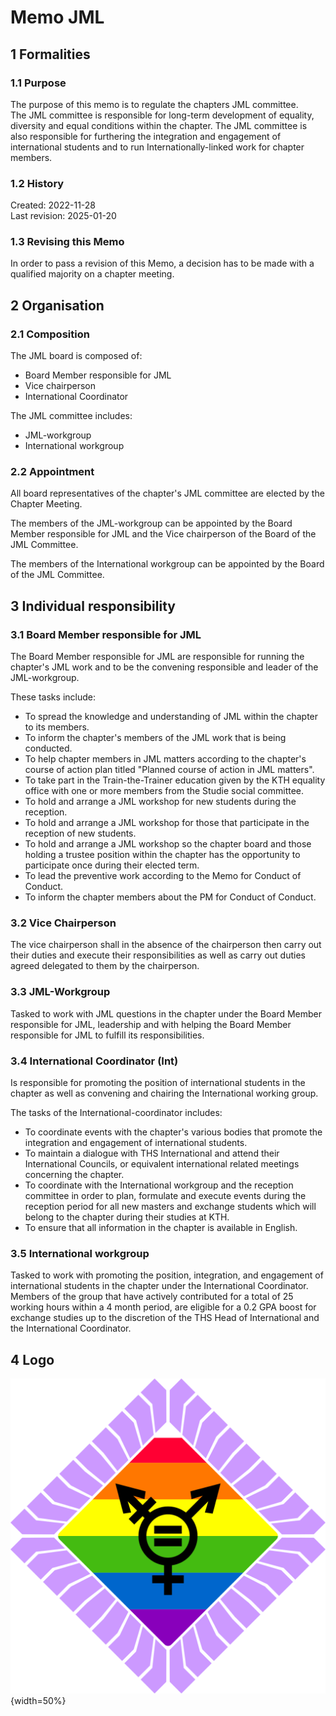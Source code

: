 # Memo JML

## 1 Formalities

### 1.1 Purpose

The purpose of this memo is to regulate the chapters JML committee.  
The JML committee is responsible for long-term development of equality, diversity and equal conditions within the chapter.
The JML committee is also responsible for furthering the integration and engagement of international students and to run Internationally-linked work for chapter members.

### 1.2 History

Created: 2022-11-28  
Last revision: 2025-01-20

### 1.3 Revising this Memo

In order to pass a revision of this Memo, a decision has to be made with a qualified majority on a chapter meeting.

## 2 Organisation

### 2.1 Composition

The JML board is composed of:

- Board Member responsible for JML
- Vice chairperson
- International Coordinator

The JML committee includes:

- JML-workgroup
- International workgroup

### 2.2 Appointment

All board representatives of the chapter's JML committee are elected by the Chapter Meeting.  

The members of the JML-workgroup can be appointed by the Board Member responsible for JML and the Vice chairperson of the Board of the JML Committee.

The members of the International workgroup can be appointed by the Board of the JML Committee.

## 3 Individual responsibility

### 3.1 Board Member responsible for JML

The Board Member responsible for JML are responsible for running the chapter's JML work and to be the convening responsible and leader of the JML-workgroup.  

These tasks include:

- To spread the knowledge and understanding of JML within the chapter to its members.  
- To inform the chapter's members of the JML work that is being conducted.  
- To help chapter members in JML matters according to the chapter's course of action plan titled "Planned course of action in JML matters".  
- To take part in the Train-the-Trainer education given by the KTH equality office with one or more members from the Studie social committee.  
- To hold and arrange a JML workshop for new students during the reception.  
- To hold and arrange a JML workshop for those that participate in the reception of new students.  
- To hold and arrange a JML workshop so the chapter board and those holding a trustee position within the chapter has the opportunity to participate once during their elected term.  
- To lead the preventive work according to the Memo for Conduct of Conduct.
- To inform the chapter members about the PM for Conduct of Conduct.

### 3.2 Vice Chairperson

The vice chairperson shall in the absence of the chairperson then carry out their duties and execute their responsibilities as well as carry out duties agreed delegated to them by the chairperson.

### 3.3 JML-Workgroup

Tasked to work with JML questions in the chapter under the Board Member responsible for JML, leadership and with helping the Board Member responsible for JML to fulfill its responsibilities.

### 3.4 International Coordinator (Int)

Is responsible for promoting the position of international students in the chapter as well as convening and chairing the International working group.

The tasks of the International-coordinator includes:

- To coordinate events with the chapter's various bodies that promote the integration and engagement of international students.
- To maintain a dialogue with THS International and attend their International Councils, or equivalent international related meetings concerning the chapter.
- To coordinate with the International workgroup and the reception committee in order to plan, formulate and execute events during the reception period for all new masters and exchange students which will belong to the chapter during their studies at KTH.
- To ensure that all information in the chapter is available in English.

### 3.5 International workgroup

Tasked to work with promoting the position, integration, and engagement of international students in the chapter under the International Coordinator. Members of the group that have actively contributed for a total of 25 working hours within a 4 month period, are eligible for a 0.2 GPA boost for exchange studies up to the discretion of the THS Head of International and the International Coordinator.

## 4 Logo

![JML Logo](./img/logo-jml.svg){width=50%}
